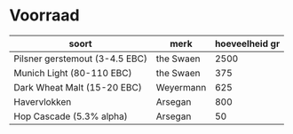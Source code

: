 # Voorraad

| soort | merk | hoeveelheid gr |
| ---   | ---  | ---            |
| Pilsner gerstemout (3-4.5 EBC) | the Swaen | 2500 |
| Munich Light (80-110 EBC) | the Swaen | 375 |
| Dark Wheat Malt (15-20 EBC) | Weyermann | 625 |
| Havervlokken | Arsegan | 800 |
| Hop Cascade (5.3% alpha) | Arsegan | 50 |
